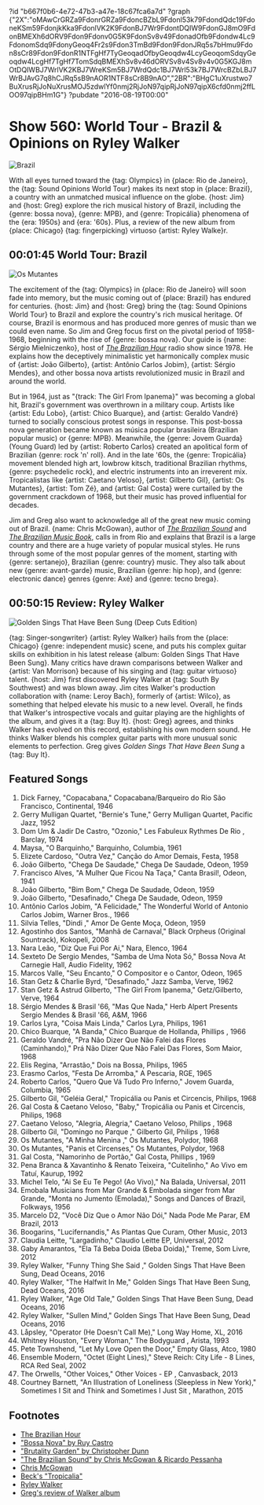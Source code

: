 ?id "b667f0b6-4e72-47b3-a47e-18c67fca6a7d"
?graph {"2X":"oMAwCrGRZa9FdonrGRZa9FdoncBZbL9Fdonl53k79FdondQdc19FdoneKSm59FdonjkKka9FdonlVK2K9FdonBJ7Wr9FdontDQIW9FdonGJ8mO9FdonBMEXh6dORV9Fdon9Fdonv0G5K9FdonSv8v49FdonadOfb9Fdondw4Lc9FdonomSdq9FdonyGeoq4Fr2s9Fdon3TmBd9Fdon9FdonJRq5s7bHmu9Fdon8sCr89Fdon9FdonR1NTFgHf7TyGeoqadOfbyGeoqdw4LcyGeoqomSdqyGeoqdw4LcgHf7TgHf7TomSdqBMEXhSv8v46dORVSv8v4Sv8v4v0G5KGJ8mOtDQIWBJ7WrlVK2KBJ7WreKSm5BJ7WrdQdc1BJ7Wrl53k7BJ7WrcBZbLBJ7WrBJAvG7q8hCJRq5sB9nAOR1NTF8sCr8B9nAO","2BR":"BHgC1uXrustwo7BuXrusRjJoNuXrusMOJ5zdwlYf0nmj2RjJoN97qipRjJoN97qipX6cfd0nmj2ffLOO97qipBHm1G"}
?pubdate "2016-08-19T00:00"

# Show 560: World Tour - Brazil & Opinions on Ryley Walker

![Brazil](https://static.soundopinions.org/images/2016/brazil_web.jpg)

With all eyes turned toward the {tag: Olympics} in {place: Rio de Janeiro}, the {tag: Sound Opinions World Tour} makes its next stop in {place: Brazil}, a country with an unmatched musical influence on the globe. {host: Jim} and {host: Greg} explore the rich musical history of Brazil, including the {genre: bossa nova}, {genre: MPB}, and {genre: Tropicália} phenomena of the {era: 1950s} and {era: '60s}. Plus, a review of the new album from {place: Chicago} {tag: fingerpicking} virtuoso {artist: Ryley Walke}r.

## 00:01:45 World Tour: Brazil
![Os Mutantes](https://static.soundopinions.org/assets/560/2X0.jpg)

The excitement of the {tag: Olympics} in {place: Rio de Janeiro} will soon fade into memory, but the music coming out of {place: Brazil} has endured for centuries. {host: Jim} and {host: Greg} bring the {tag: Sound Opinions World Tour} to Brazil and explore the country's rich musical heritage. Of course, Brazil is enormous and has produced more genres of music than we could even name. So Jim and Greg focus first on the pivotal period of 1958-1968, beginning with the rise of {genre: bossa nova}. Our guide is {name: Sérgio Mielniczenko}, host of *[The Brazilian Hour](http://www.brazilianhour.org/)* radio show since 1978. He explains how the deceptively minimalistic yet harmonically complex music of {artist: João Gilberto}, {artist: Antônio Carlos Jobim}, {artist: Sérgio Mendes}, and other bossa nova artists revolutionized music in Brazil and around the world.

But in 1964, just as "{track: The Girl From Ipanema}" was becoming a global hit, Brazil's government was overthrown in a military coup. Artists like {artist: Edu Lobo}, {artist: Chico Buarque}, and {artist: Geraldo Vandré} turned to socially conscious protest songs in response. This post-bossa nova generation became known as música popular brasileira (Brazilian popular music) or {genre: MPB}. Meanwhile, the {genre: Jovem Guarda} (Young Guard) led by {artist: Roberto Carlos} created an apolitical form of Brazilian {genre: rock 'n' roll}. And in the late '60s, the {genre: Tropicália} movement blended high art, lowbrow kitsch, traditional Brazilian rhythms, {genre: psychedelic rock}, and electric instruments into an irreverent mix. Tropicalistas like {artist: Caetano Veloso}, {artist: Gilberto Gil}, {artist: Os Mutantes}, {artist: Tom Zé}, and {artist: Gal Costa} were curtailed by the government crackdown of 1968, but their music has proved influential for decades.

Jim and Greg also want to acknowledge all of the great new music coming out of Brazil. {name: Chris McGowan}, author of *[The Brazilian Sound](https://www.amazon.com/Brazilian-Sound-Samba-Popular-Brazil/dp/1592139299)* and *[The Brazilian Music Book](https://www.amazon.com/Brazilian-Music-Book-Songwriters-Musicians-ebook/dp/B009KBTJAC)*, calls in from Rio and explains that Brazil is a large country and there are a huge variety of popular musical styles. He runs through some of the most popular genres of the moment, starting with {genre: sertanejo}, Brazilian {genre: country} music. They also talk about new {genre: avant-garde} music, Brazilian {genre: hip hop}, and {genre: electronic dance} genres {genre: Axé} and {genre: tecno brega}. 


## 00:50:15 Review: Ryley Walker
![Golden Sings That Have Been Sung (Deep Cuts Edition)](https://static.soundopinions.org/assets/560/2BR0.jpg)

{tag: Singer-songwriter} {artist: Ryley Walker} hails from the {place: Chicago} {genre: independent music} scene, and puts his complex guitar skills on exhibition in his latest release {album: Golden Sings That Have Been Sung}. Many critics have drawn comparisons between Walker and {artist: Van Morrison} because of his singing and {tag: guitar virtuoso} talent. {host: Jim} first discovered Ryley Walker at {tag: South By Southwest} and was blown away. Jim cites Walker's production collaboration with {name: Leroy Bach}, formerly of {artist: Wilco}, as something that helped elevate his music to a new level. Overall, he finds that Walker's introspective vocals and guitar playing are the highlights of the album, and gives it a {tag: Buy It}. {host: Greg} agrees, and thinks Walker has evolved on this record, establishing his own modern sound. He thinks Walker blends his complex guitar parts with more unusual sonic elements to perfection. Greg gives *Golden Sings That Have Been Sung* a {tag: Buy It}.


## Featured Songs
1. Dick Farney, "Copacabana," Copacabana/Barqueiro do Rio São Francisco, Continental, 1946
1. Gerry Mulligan Quartet, "Bernie's Tune," Gerry Mulligan Quartet, Pacific Jazz, 1952
1. Dom Um & Jadir De Castro, "Ozonio," Les Fabuleux Rythmes De Rio , Barclay, 1974
1. Maysa, "O Barquinho," Barquinho, Columbia, 1961
1. Elizete Cardoso, "Outra Vez," Canção do Amor Demais, Festa, 1958
1. João Gilberto, "Chega De Saudade," Chega De Saudade, Odeon, 1959
1. Francisco Alves, "A Mulher Que Ficou Na Taça," Canta Brasil!, Odeon, 1941
1. João Gilberto, "Bim Bom," Chega De Saudade, Odeon, 1959
1. João Gilberto, "Desafinado," Chega De Saudade, Odeon, 1959
1. Antônio Carlos Jobim, "A Felicidade," The Wonderful World of Antonio Carlos Jobim, Warner Bros., 1966
1. Silvia Telles, "Dindi ," Amor De Gente Moça, Odeon, 1959
1. Agostinho dos Santos, "Manhã de Carnaval," Black Orpheus (Original Sountrack), Kokopeli, 2008
1. Nara Leão, "Diz Que Fui Por Ai," Nara, Elenco, 1964
1. Sexteto De Sergio Mendes, "Samba de Uma Nota Só," Bossa Nova At Carnegie Hall, Audio Fidelity, 1962
1. Marcos Valle, "Seu Encanto," O Compositor e o Cantor, Odeon, 1965
1. Stan Getz & Charlie Byrd, "Desafinado," Jazz Samba, Verve, 1962
1. Stan Getz & Astrud Gilberto, "The Girl From Ipanema," Getz/Gilberto, Verve, 1964
1. Sérgio Mendes & Brasil '66, "Mas Que Nada," Herb Alpert Presents Sergio Mendes & Brasil '66, A&M, 1966
1. Carlos Lyra, "Coisa Mais Linda," Carlos Lyra, Philips, 1961
1. Chico Buarque, "A Banda," Chico Buarque de Hollanda, Phillips , 1966
1. Geraldo Vandré, "Pra Não Dizer Que Não Falei das Flores (Caminhando)," Prá Não Dizer Que Não Falei Das Flores, Som Maior, 1968
1. Elis Regina, "Arrastão," Dois na Bossa, Philips, 1965
1. Erasmo Carlos, "Festa De Arromba," A Pescaria, RGE, 1965
1. Roberto Carlos, "Quero Que Vá Tudo Pro Inferno," Jovem Guarda, Columbia, 1965
1. Gilberto Gil, "Geléia Geral," Tropicália ou Panis et Circencis, Philips, 1968
1. Gal Costa & Caetano Veloso, "Baby," Tropicália ou Panis et Circencis, Philips, 1968
1. Caetano Veloso, "Alegria, Alegria," Caetano Veloso, Philips , 1968
1. Gilberto Gil, "Domingo no Parque ," Gilberto Gil, Philips , 1968
1. Os Mutantes, "A Minha Menina ," Os Mutantes, Polydor, 1968
1. Os Mutantes, "Panis et Circenses," Os Mutantes, Polydor, 1968
1. Gal Costa, "Namorinho de Portão," Gal Costa, Phillips , 1969
1. Pena Branca & Xavantinho & Renato Teixeira, "Cuitelinho," Ao Vivo em Tatuí, Kaurup, 1992
1. Michel Telo, "Ai Se Eu Te Pego! (Ao Vivo)," Na Balada, Universal, 2011
1. Emobala Musicians from Mar Grande & Embolada singer from Mar Grande, "Monta no Jumento (Emolada)," Songs and Dances of Brazil, Folkways, 1956
1. Marcelo D2, "Você Diz Que o Amor Não Dói," Nada Pode Me Parar, EM Brazil, 2013
1. Boogarins, "Lucifernandis," As Plantas Que Curam, Other Music, 2013
1. Claudia Leitte, "Largadinho," Claudio Leitte EP, Universal, 2012
1. Gaby Amarantos, "Ela Tá Beba Doida (Beba Doida)," Treme, Som Livre, 2012
1. Ryley Walker, "Funny Thing She Said ," Golden Sings That Have Been Sung, Dead Oceans, 2016
1. Ryley Walker, "The Halfwit In Me," Golden Sings That Have Been Sung, Dead Oceans, 2016
1. Ryley Walker, "Age Old Tale," Golden Sings That Have Been Sung, Dead Oceans, 2016
1. Ryley Walker, "Sullen Mind," Golden Sings That Have Been Sung, Dead Oceans, 2016
1. Låpsley, "Operator (He Doesn't Call Me)," Long Way Home, XL, 2016
1. Whitney Houston, "Every Woman," The Bodyguard , Arista, 1993
1. Pete Townshend, "Let My Love Open the Door," Empty Glass, Atco, 1980
1. Ensemble Modern, "Octet (Eight Lines)," Steve Reich: City Life - 8 Lines, RCA Red Seal, 2002
1. The Orwells, "Other Voices," Other Voices - EP , Canvasback, 2013
1. Courtney Barnett, "An Illustration of Loneliness (Sleepless in New York)," Sometimes I Sit and Think and Sometimes I Just Sit , Marathon, 2015


## Footnotes
- [The Brazilian Hour](http://www.brazilianhour.org/)
- ["Bossa Nova" by Ruy Castro](http://www.chicagoreviewpress.com/bossa-nova-products-9781556524943.php)
- ["Brutality Garden" by Christopher Dunn](http://www.uncpress.unc.edu/browse/book_detail?title_id=758)
- ["The Brazilian Sound" by Chris McGowan & Ricardo Pessanha](http://www.temple.edu/tempress/titles/1318a_reg.html)
- [Chris McGowan](http://thebraziliansound.blogspot.com/)
- [Beck's "Tropicalia"](/show/27/#brazil)
- [Ryley Walker](http://ryleywalker.com/)
- [Greg's review of Walker album](http://www.chicagotribune.com/entertainment/music/kot/sc-ryley-walker-golden-sings-album-review-20160812-column.html)
